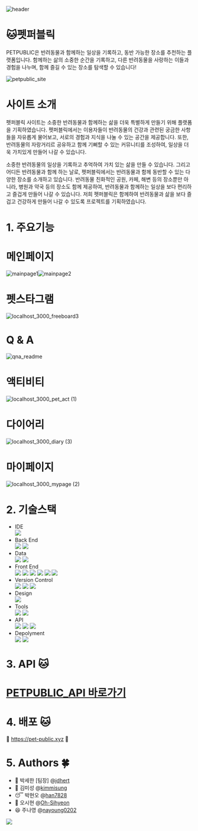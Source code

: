 ![header](https://capsule-render.vercel.app/api?type=waving&color=D2F7FF&fontColor=1478CD&height=200&section=header&text=PET%20PUBLIC&fontSize=50)

# 🐱펫퍼블릭

PETPUBLIC은 반려동물과 함께하는 일상을 기록하고, 동반 가능한 장소를 추천하는 플랫폼입니다. 함께하는 삶의 소중한 순간을 기록하고,
다른 반려동물을 사랑하는 이들과 경험을 나누며, 함께 즐길 수 있는 장소를 탐색할 수 있습니다!

![petpublic_site](https://github.com/jdhert/pet-public/assets/106420689/468f28df-ce23-47cc-a2e6-f5b3177c9f67)

# 사이트 소개
펫퍼블릭 사이트는 소중한 반려동물과 함께하는 삶을 더욱 특별하게 만들기 위해 플랫폼을 기획하였습니다.
펫퍼블릭에서는 이용자들이 반려동물의 건강과 관련된 궁금한 사항들을 자유롭게 물어보고, 서로의 경험과 지식을 나눌 수 있는 공간을 제공합니다.
또한, 반려동물의 자랑거리르 공유하고 함께 기뻐할 수 있는 커뮤니티를 조성하여, 일상을 더욱 가치있게 만들어 나갈 수 있습니다.

소중한 반려동물의 일상을 기록하고 추억하여 가치 있는 삶을 만들 수 있습니다. 그리고 어디든 반려동물과 함께 하는 날로, 펫퍼블릭에서는 반려동물과 함께 동반할 수 있는 다양한 장소를 소개하고 있습니다. 반려동물 친화적인 공원, 카페, 해변 등의 장소뿐만 아니라, 병원과 약국 등의 장소도 함께 제공하여, 반려동물과 함께하는 일상을 보다 편리하고 즐겁게 만들어 나갈 수 있습니다. 저희 펫퍼블릭은 함께하여 반려동물과 삶을 보다 즐겁고 건강하게 만들어 나갈 수 있도록 프로젝트를 기획하였습니다.

# 1. 주요기능

# 메인페이지
![mainpage1](https://github.com/jdhert/pet-public12/assets/106420689/a6d3ca72-cfe0-4709-ba52-0ac882dc153b)![mainpage2](https://github.com/jdhert/pet-public12/assets/106420689/5382404d-6ad8-4ccd-8a0c-224c6d2d9499)

# 펫스타그램
![localhost_3000_freeboard3](https://github.com/jdhert/pet-public12/assets/106420689/9c7fb8fd-5b6f-4ea7-984a-e4b60458908d)

# Q & A
![qna_readme](https://github.com/jdhert/pet-public12/assets/106420689/26e9d510-1a8f-406b-8630-b34c67fca423)

# 액티비티
![localhost_3000_pet_act (1)](https://github.com/jdhert/pet-public12/assets/106420689/60717911-d4ff-4dbb-a7a2-d884a6c2aad2)

# 다이어리
![localhost_3000_diary (3)](https://github.com/jdhert/pet-public12/assets/106420689/1b64c2bd-60bf-4501-8e57-d1b500be469f)

# 마이페이지
![localhost_3000_mypage (2)](https://github.com/jdhert/pet-public12/assets/106420689/b87960cb-77a6-4ba3-9d5e-11d9a9aa3767)

# 2. 기술스택
- IDE <br/>
  <img src="https://img.shields.io/badge/Intellij IDEA-000000?style=flat&logo=intellijidea&logoColor=white" />
- Back End <br/>
  <img src="https://img.shields.io/badge/JAVA17-FF9100?style=flat&logoColor=white" />
  <img src="https://img.shields.io/badge/Spring-6DB33F?style=flat&logo=spring&logoColor=white"/>
- Data <br/>
  <img src="https://img.shields.io/badge/MySQL-4479A1?style=flat&logo=mysql&logoColor=white" />
  <img src="https://img.shields.io/badge/MYBATIS-000000?style=flat&logoColor=white" />
- Front End <br/>
  <img src="https://img.shields.io/badge/HTML5-E34F26?style=flat&logo=html5&logoColor=white" />
  <img src="https://img.shields.io/badge/CSS3-1572B6?style=flat&logo=css3&logoColor=white" />
  <img src="https://img.shields.io/badge/JAVASCRIT-F7DF1E?style=flat&logo=javascript&logoColor=white" />
  <img src="https://img.shields.io/badge/Vue.js-4FC08D?style=flat&logo=vuedotjs&logoColor=white" />
  <img src="https://img.shields.io/badge/Bootstrap-7952B3?style=flat&logo=bootstrap&logoColor=white" />
  <img src="https://img.shields.io/badge/jQuery-0769AD?style=flat&logo=jquery&logoColor=white" />
- Version Control <br/>
  <img src="https://img.shields.io/badge/Git-F05032?style=flat&logo=git&logoColor=white" />
  <img src="https://img.shields.io/badge/GitHub-181717?style=flat&logo=github&logoColor=white" />
  <img src="https://img.shields.io/badge/Sourcetree-0052CC?style=flat&logo=sourcetree&logoColor=white" />
- Design <br/>
  <img src="https://img.shields.io/badge/Figma-F24E1E?style=flat&logo=Python&logoColor=white" />
- Tools <br/>
  <img src="https://img.shields.io/badge/Jira-0052CC?style=flat&logo=figma&logoColor=white" />
  <img src="https://img.shields.io/badge/Slack-4A154B?style=flat&logo=slack&logoColor=white" />
- API <br/>
  <img src="https://img.shields.io/badge/Naver-03C75A?style=flat&logo=naver&logoColor=white" />
  <img src="https://img.shields.io/badge/KaKao-FFCD00?style=flat&logo=kakao&logoColor=white" />
  <img src="https://img.shields.io/badge/Google-4285F4?style=flat&logo=google&logoColor=white" />
- Depolyment <br/>
  <img src="https://img.shields.io/badge/Docker-2496ED?style=flat&logo=docker&logoColor=white" />
  <img src="https://img.shields.io/badge/Oracle-F80000?style=flat&logo=oracle&logoColor=white" />
  
# 3. API 🐱
# [PETPUBLIC_API 바로가기](https://docs.google.com/spreadsheets/d/1gMJ9rlFeqWfEmgBWGMOSXD77nl94u65oLYiIHuPNWO4/edit?usp=sharing)

# 4. 배포 🐱
💛 https://pet-public.xyz 💛

# 5. Authors 🍀
- 🤠 박세한 [팀장] @[jdhert](https://github.com/jdhert)
- 👩 김미성 @[kimmisung](https://github.com/kimmisung)
- 😴 박현오 @[han7828](https://github.com/han7828)
- 🧐 오시현 @[Oh-Sihyeon](https://github.com/Oh-Sihyeon)
- 😆 주나영 @[nayoung0202](https://github.com/nayoung0202)
<img src="https://capsule-render.vercel.app/api?type=waving&color=D2F7FF&height=150&section=footer" />
